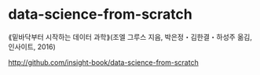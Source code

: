# data-science-from-scratch
⟪밑바닥부터 시작하는 데이터 과학⟫(조엘 그루스 지음, 박은정・김한결・하성주 옮김, 인사이트, 2016) 

http://github.com/insight-book/data-science-from-scratch

